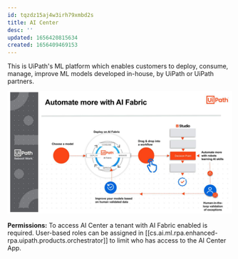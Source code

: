 ```yaml
---
id: tqzdz15aj4w3irh79xmbd2s
title: AI Center
desc: ''
updated: 1656420815634
created: 1656409469153
---
```


This is UiPath's ML platform which enables customers to deploy, consume, manage, improve ML models developed in-house, by UiPath or UiPath partners.

![AI Center](/assets/images/2022-06-28-16-58-47.png)

**Permissions:**
To access AI Center a tenant with AI Fabric enabled is required. User-based roles can be assigned in [[cs.ai.ml.rpa.enhanced-rpa.uipath.products.orchestrator]] to limit who has access to the AI Center App.

